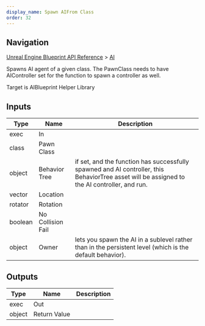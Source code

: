 ```yaml
---
display_name: Spawn AIFrom Class
order: 32
---
```

## Navigation

[Unreal Engine Blueprint API Reference](https://dev.epicgames.com/documentation/en-us/unreal-engine/BlueprintAPI) > [AI](https://dev.epicgames.com/documentation/en-us/unreal-engine/BlueprintAPI/AI)

Spawns AI agent of a given class. The PawnClass needs to have AIController
set for the function to spawn a controller as well.

Target is AIBlueprint Helper Library

## Inputs

| Type | Name | Description |
| --- | --- | --- |
| exec | In |  |
| class | Pawn Class |  |
| object | Behavior Tree | if set, and the function has successfully spawned and AI controller, this BehaviorTree asset will be assigned to the AI controller, and run. |
| vector | Location |  |
| rotator | Rotation |  |
| boolean | No Collision Fail |  |
| object | Owner | lets you spawn the AI in a sublevel rather than in the persistent level (which is the default behavior). |

## Outputs

| Type | Name | Description |
| --- | --- | --- |
| exec | Out |  |
| object | Return Value |  |
